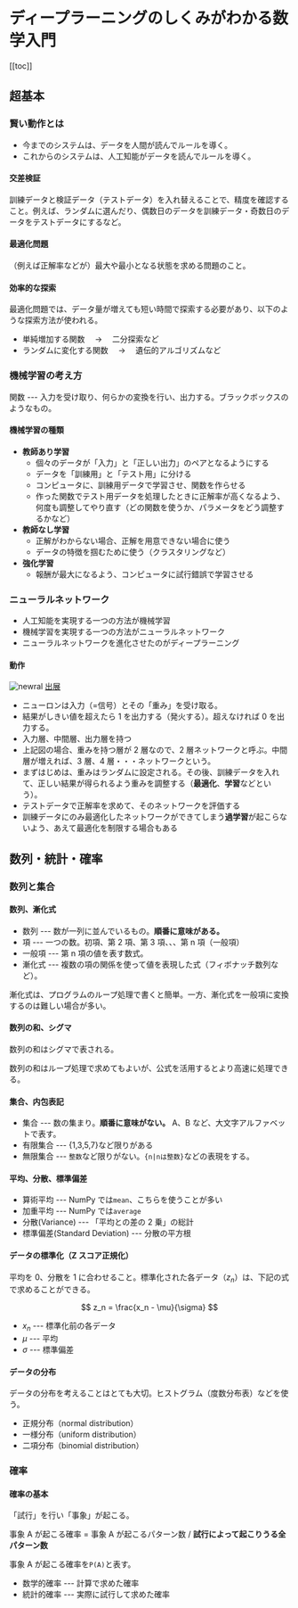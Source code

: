 # ディープラーニングのしくみがわかる数学入門

[[toc]]

## 超基本

### 賢い動作とは

- 今までのシステムは、データを人間が読んでルールを導く。
- これからのシステムは、人工知能がデータを読んでルールを導く。

#### 交差検証

訓練データと検証データ（テストデータ）を入れ替えることで、精度を確認すること。例えば、ランダムに選んだり、偶数日のデータを訓練データ・奇数日のデータをテストデータにするなど。

#### 最適化問題

（例えば正解率などが）最大や最小となる状態を求める問題のこと。

#### 効率的な探索

最適化問題では、データ量が増えても短い時間で探索する必要があり、以下のような探索方法が使われる。

- 単純増加する関数　 → 　二分探索など
- ランダムに変化する関数　 → 　遺伝的アルゴリズムなど

### 機械学習の考え方

関数 --- 入力を受け取り、何らかの変換を行い、出力する。ブラックボックスのようなもの。

#### 機械学習の種類

- **教師あり学習**
  - 個々のデータが「入力」と「正しい出力」のペアとなるようにする
  - データを「訓練用」と「テスト用」に分ける
  - コンピュータに、訓練用データで学習させ、関数を作らせる
  - 作った関数でテスト用データを処理したときに正解率が高くなるよう、何度も調整してやり直す（どの関数を使うか、パラメータをどう調整するかなど）
- **教師なし学習**
  - 正解がわからない場合、正解を用意できない場合に使う
  - データの特徴を掴むために使う（クラスタリングなど）
- **強化学習**
  - 報酬が最大になるよう、コンピュータに試行錯誤で学習させる

### ニューラルネットワーク

- 人工知能を実現する一つの方法が機械学習
- 機械学習を実現する一つの方法がニューラルネットワーク
- ニューラルネットワークを進化させたのがディープラーニング

#### 動作

![newral](https://cdn-images-1.medium.com/max/479/1*QVIyc5HnGDWTNX3m-nIm9w.png)
[出展](https://medium.com/@curiousily/tensorflow-for-hackers-part-iv-neural-network-from-scratch-1a4f504dfa8)

- ニューロンは入力（=信号）とその「重み」を受け取る。
- 結果がしきい値を超えたら 1 を出力する（発火する）。超えなければ 0 を出力する。
- 入力層、中間層、出力層を持つ
- 上記図の場合、重みを持つ層が 2 層なので、2 層ネットワークと呼ぶ。中間層が増えれば、3 層、4 層・・・ネットワークという。
- まずはじめは、重みはランダムに設定される。その後、訓練データを入れて、正しい結果が得られるよう重みを調整する（**最適化**、**学習**などという）。
- テストデータで正解率を求めて、そのネットワークを評価する
- 訓練データにのみ最適化したネットワークができてしまう**過学習**が起こらないよう、あえて最適化を制限する場合もある

## 数列・統計・確率

### 数列と集合

#### 数列、漸化式

- 数列 --- 数が一列に並んでいるもの。**順番に意味がある。**
- 項 --- 一つの数。初項、第 2 項、第 3 項、、、第 n 項（一般項）
- 一般項 --- 第 n 項の値を表す数式。
- 漸化式 --- 複数の項の関係を使って値を表現した式（フィボナッチ数列など）。

漸化式は、プログラムのループ処理で書くと簡単。一方、漸化式を一般項に変換するのは難しい場合が多い。

#### 数列の和、シグマ

数列の和はシグマで表される。

数列の和はループ処理で求めてもよいが、公式を活用するとより高速に処理できる。

#### 集合、内包表記

- 集合 --- 数の集まり。**順番に意味がない。** A、B など、大文字アルファベットで表す。
- 有限集合 --- {1,3,5,7}など限りがある
- 無限集合 --- `整数`など限りがない。`{n|nは整数}`などの表現をする。

#### 平均、分散、標準偏差

- 算術平均 --- NumPy では`mean`、こちらを使うことが多い
- 加重平均 --- NumPy では`average`
- 分散(Variance) --- 「平均との差の 2 乗」の総計
- 標準偏差(Standard Deviation) --- 分散の平方根

#### データの標準化（Z スコア正規化）

平均を 0、分散を 1 に合わせること。標準化された各データ（$z_n$）は、下記の式で求めることができる。

$$
z_n = \frac{x_n - \mu}{\sigma}
$$

- $x_n$ --- 標準化前の各データ
- $\mu$ --- 平均
- $\sigma$ --- 標準偏差

#### データの分布

データの分布を考えることはとても大切。ヒストグラム（度数分布表）などを使う。

- 正規分布（normal distribution）
- 一様分布（uniform distribution）
- 二項分布（binomial distribution）

### 確率

#### 確率の基本

「試行」を行い「事象」が起こる。

事象 A が起こる確率 = 事象 A が起こるパターン数 / **試行によって起こりうる全パターン数**

事象 A が起こる確率を`P(A)`と表す。

- 数学的確率 --- 計算で求めた確率
- 統計的確率 --- 実際に試行して求めた確率
